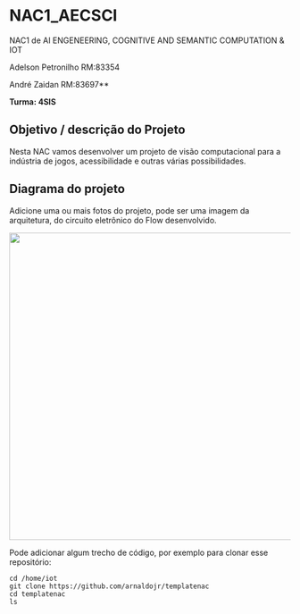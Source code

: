 # NAC1_AECSCI
NAC1 de AI ENGENEERING, COGNITIVE AND SEMANTIC COMPUTATION &amp; IOT

Adelson Petronilho RM:83354

André Zaidan RM:83697** 

**Turma: 4SIS**

## Objetivo / descrição do Projeto

Nesta NAC vamos desenvolver um projeto de visão computacional para a indústria de jogos, acessibilidade e outras várias possibilidades.

## Diagrama do projeto

Adicione uma ou mais fotos do projeto, pode ser uma imagem da arquitetura, do circuito eletrônico do Flow desenvolvido. 

<img src="/imagem.jpg" width="550">


Pode adicionar algum trecho de código, por exemplo para clonar esse repositório:

    cd /home/iot
    git clone https://github.com/arnaldojr/templatenac
    cd templatenac
    ls
